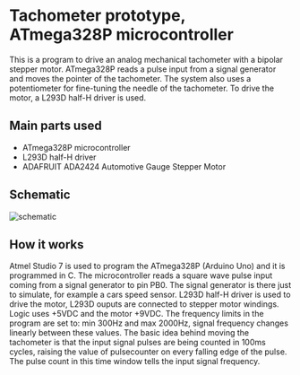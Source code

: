 # Tachometer prototype, ATmega328P microcontroller
This is a program to drive an analog mechanical tachometer with a bipolar stepper motor.
ATmega328P reads a pulse input from a signal generator and moves the pointer of the tachometer.
The system also uses a potentiometer for fine-tuning the needle of the tachometer.
To drive the motor, a L293D half-H driver is used.

## Main parts used
- ATmega328P microcontroller
- L293D half-H driver
- ADAFRUIT ADA2424 Automotive Gauge Stepper Motor

## Schematic
![schematic](https://github.com/Neoni92/signal-generator-tachometer/blob/master/Schematics/tachometer_schematic.png)

## How it works
Atmel Studio 7 is used to program the ATmega328P (Arduino Uno) and it is programmed in C.
The microcontroller reads a square wave pulse input coming from a signal generator to pin PB0. The signal generator is there
just to simulate, for example a cars speed sensor. L293D half-H driver is used
to drive the motor, L293D ouputs are connected to stepper motor windings. Logic uses +5VDC and the motor +9VDC.
The frequency limits in the program are set to: min 300Hz and max 2000Hz, signal frequency changes linearly between
these values. The basic idea behind moving the tachometer is that the input signal pulses are being counted in 100ms
cycles, raising the value of pulsecounter on every falling edge of the pulse. The pulse count in this time window tells the
input signal frequency. 


